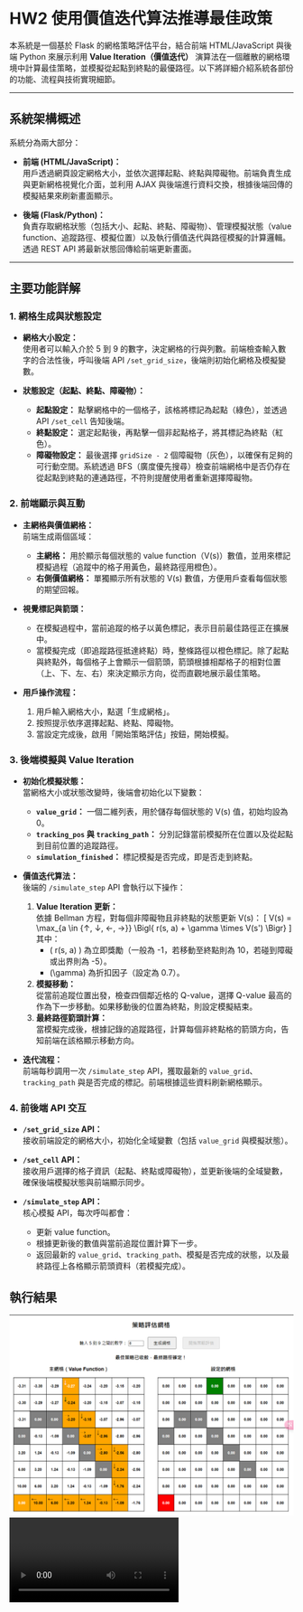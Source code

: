 # HW2 使用價值迭代算法推導最佳政策

本系統是一個基於 Flask 的網格策略評估平台，結合前端 HTML/JavaScript 與後端 Python 來展示利用 **Value Iteration（價值迭代）** 演算法在一個離散的網格環境中計算最佳策略，並模擬從起點到終點的最優路徑。以下將詳細介紹系統各部份的功能、流程與技術實現細節。

---

## 系統架構概述

系統分為兩大部分：

- **前端 (HTML/JavaScript)：**  
  用戶透過網頁設定網格大小，並依次選擇起點、終點與障礙物。前端負責生成與更新網格視覺化介面，並利用 AJAX 與後端進行資料交換，根據後端回傳的模擬結果來刷新畫面顯示。

- **後端 (Flask/Python)：**  
  負責存取網格狀態（包括大小、起點、終點、障礙物）、管理模擬狀態（value function、追蹤路徑、模擬位置）以及執行價值迭代與路徑模擬的計算邏輯。透過 REST API 將最新狀態回傳給前端更新畫面。

---

## 主要功能詳解

### 1. 網格生成與狀態設定

- **網格大小設定：**  
  使用者可以輸入介於 5 到 9 的數字，決定網格的行與列數。前端檢查輸入數字的合法性後，呼叫後端 API `/set_grid_size`，後端則初始化網格及模擬變數。

- **狀態設定（起點、終點、障礙物）：**  
  - **起點設定：** 點擊網格中的一個格子，該格將標記為起點（綠色），並透過 API `/set_cell` 告知後端。
  - **終點設定：** 選定起點後，再點擊一個非起點格子，將其標記為終點（紅色）。
  - **障礙物設定：** 最後選擇 `gridSize - 2` 個障礙物（灰色），以確保有足夠的可行動空間。系統透過 BFS（廣度優先搜尋）檢查前端網格中是否仍存在從起點到終點的連通路徑，不符則提醒使用者重新選擇障礙物。

### 2. 前端顯示與互動

- **主網格與價值網格：**  
  前端生成兩個區域：
  - **主網格：** 用於顯示每個狀態的 value function（V(s)）數值，並用來標記模擬過程（追蹤中的格子用黃色，最終路徑用橙色）。
  - **右側價值網格：** 單獨顯示所有狀態的 V(s) 數值，方便用戶查看每個狀態的期望回報。

- **視覺標記與箭頭：**  
  - 在模擬過程中，當前追蹤的格子以黃色標記，表示目前最佳路徑正在擴展中。
  - 當模擬完成（即追蹤路徑抵達終點）時，整條路徑以橙色標記。除了起點與終點外，每個格子上會顯示一個箭頭，箭頭根據相鄰格子的相對位置（上、下、左、右）來決定顯示方向，從而直觀地展示最佳策略。

- **用戶操作流程：**  
  1. 用戶輸入網格大小，點選「生成網格」。
  2. 按照提示依序選擇起點、終點、障礙物。
  3. 當設定完成後，啟用「開始策略評估」按鈕，開始模擬。

### 3. 後端模擬與 Value Iteration

- **初始化模擬狀態：**  
  當網格大小或狀態改變時，後端會初始化以下變數：
  - **`value_grid`：** 一個二維列表，用於儲存每個狀態的 V(s) 值，初始均設為 0。
  - **`tracking_pos` 與 `tracking_path`：** 分別記錄當前模擬所在位置以及從起點到目前位置的追蹤路徑。
  - **`simulation_finished`：** 標記模擬是否完成，即是否走到終點。

- **價值迭代算法：**  
  後端的 `/simulate_step` API 會執行以下操作：
  1. **Value Iteration 更新：**  
     依據 Bellman 方程，對每個非障礙物且非終點的狀態更新 V(s)：
     \[
     V(s) = \max_{a \in \{↑, ↓, ←, →\}} \Bigl\{ r(s, a) + \gamma \times V(s') \Bigr\}
     \]
     其中：
     - \( r(s, a) \) 為立即獎勵（一般為 -1，若移動至終點則為 10，若碰到障礙或出界則為 -5）。
     - \(\gamma\) 為折扣因子（設定為 0.7）。
  2. **模擬移動：**  
     從當前追蹤位置出發，檢查四個鄰近格的 Q-value，選擇 Q-value 最高的作為下一步移動。如果移動後的位置為終點，則設定模擬結束。
  3. **最終路徑箭頭計算：**  
     當模擬完成後，根據記錄的追蹤路徑，計算每個非終點格的箭頭方向，告知前端在該格顯示移動方向。

- **迭代流程：**  
  前端每秒調用一次 `/simulate_step` API，獲取最新的 `value_grid`、`tracking_path` 與是否完成的標記。前端根據這些資料刷新網格顯示。

### 4. 前後端 API 交互

- **`/set_grid_size` API：**  
  接收前端設定的網格大小，初始化全域變數（包括 `value_grid` 與模擬狀態）。

- **`/set_cell` API：**  
  接收用戶選擇的格子資訊（起點、終點或障礙物），並更新後端的全域變數，確保後端模擬狀態與前端顯示同步。

- **`/simulate_step` API：**  
  核心模擬 API，每次呼叫都會：
  - 更新 value function。
  - 根據更新後的數值與當前追蹤位置計算下一步。
  - 返回最新的 `value_grid`、`tracking_path`、模擬是否完成的狀態，以及最終路徑上各格顯示箭頭資料（若模擬完成）。

## 執行結果
![顯示路徑以及迭代後的結果](Result/1.png)
![測試影片請自行下載](Result/DEMO.mp4)